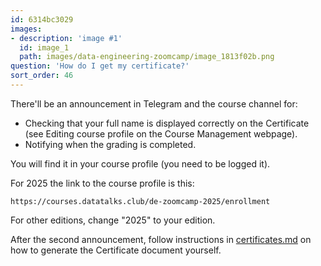 ```yaml
---
id: 6314bc3029
images:
- description: 'image #1'
  id: image_1
  path: images/data-engineering-zoomcamp/image_1813f02b.png
question: 'How do I get my certificate?'
sort_order: 46
---
```


There'll be an announcement in Telegram and the course channel for:

- Checking that your full name is displayed correctly on the Certificate (see Editing course profile on the Course Management webpage).
- Notifying when the grading is completed.

You will find it in your course profile (you need to be
logged it). 

For 2025 the link to the course profile is this:

`https://courses.datatalks.club/de-zoomcamp-2025/enrollment`

For other editions, change "2025" to your edition.

After the second announcement, follow instructions in [certificates.md](https://github.com/DataTalksClub/data-engineering-zoomcamp/blob/main/certificates.md) on how to generate the Certificate document yourself.

